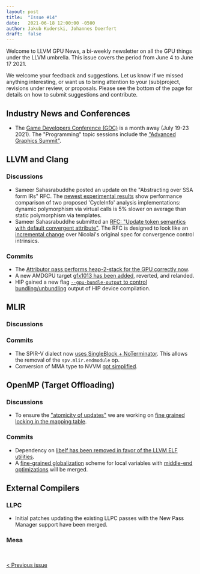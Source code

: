 ```yaml
---
layout: post
title:  "Issue #14"
date:   2021-06-18 12:00:00 -0500
author: Jakub Kuderski, Johannes Doerfert
draft:  false
---
```


Welcome to LLVM GPU News, a bi-weekly newsletter on all the GPU things under the LLVM umbrella.
This issue covers the period from June 4 to June 17 2021.

We welcome your feedback and suggestions. Let us know if we missed anything interesting, or want us to bring attention to your (sub)project, revisions under review, or proposals. Please see the bottom of the page for details on how to submit suggestions and contribute.


## Industry News and Conferences

*  The [Game Developers Conference (GDC)](https://gdconf.com/about-gdc) is a month away (July 19-23 2021). The "Programming" topic sessions include the ["Advanced Graphics Summit"](https://schedule.gdconf.com/search/Advanced+graphics+summit).


##  LLVM and Clang

### Discussions

*  Sameer Sahasrabuddhe posted an update on the "Abstracting over SSA form IRs" RFC. The [newest experimental results](https://lists.llvm.org/pipermail/llvm-dev/2021-June/150990.html) show performance comparison of two proposed 'CycleInfo' analysis implementations: dynamic polymorphism via virtual calls is 5% slower on average than static polymorphism via templates.
*  Sameer Sahasrabuddhe submitted an [RFC: "Update token semantics with default convergent attribute"](https://lists.llvm.org/pipermail/llvm-dev/2021-June/151264.html). The RFC is designed to look like an [incremental change](https://reviews.llvm.org/D104504) over Nicolai's original spec for convergence control intrinsics.

### Commits

*  The [Attributor pass performs heap-2-stack for the GPU correctly now](https://reviews.llvm.org/D98608).
*  A new AMDGPU target [gfx1013 has been added](https://reviews.llvm.org/D103663), reverted, and relanded.
*  HIP gained a new flag [`--gpu-bundle-output` to control bundling/unbundling](https://reviews.llvm.org/D101630) output of HIP device compilation.


## MLIR

### Discussions

### Commits

*  The SPIR-V dialect now [uses SingleBlock + NoTerminator](https://reviews.llvm.org/D103265). This allows the removal of the `spv.mlir.endmodule` op.
*  Conversion of MMA type to NVVM [got simplified](https://reviews.llvm.org/D103868).


## OpenMP (Target Offloading)

### Discussions

*  To ensure the ["atomicity of updates"](https://bugs.llvm.org/show_bug.cgi?id=49940) we are working on [fine grained locking in the mapping table](https://reviews.llvm.org/D104418).


### Commits

*  Dependency on [libelf has been removed in favor of the LLVM ELF utilities](https://reviews.llvm.org/D103545).
*  A [fine-grained globalization](https://reviews.llvm.org/D97680) scheme for local variables with [middle-end optimizations](https://reviews.llvm.org/D97818) will be merged.


## External Compilers

### LLPC

*  Initial patches updating the existing LLPC passes with the New Pass Manager support have been merged.

### Mesa


<br/>
<p style="text-align:left;">
    <a href="{% post_url 2021-06-04-issue-13 %}"> < Previous issue</a>
    <span style="float:right;">
        <!--<a href="{% post_url 2021-07-02-issue-15 %}"> Next issue > </a>-->
    </span>
</p>
